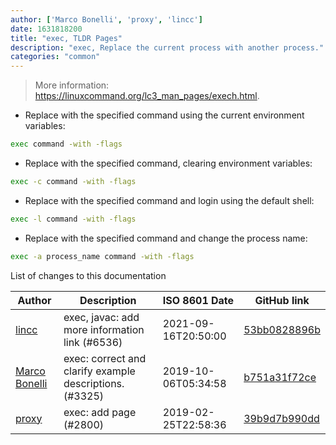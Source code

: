 ```yaml
---
author: ['Marco Bonelli', 'proxy', 'lincc']
date: 1631818200
title: "exec, TLDR Pages"
description: "exec, Replace the current process with another process."
categories: "common"
---
```

> More information: <https://linuxcommand.org/lc3_man_pages/exech.html>.

- Replace with the specified command using the current environment variables:

```bash
exec command -with -flags
```

- Replace with the specified command, clearing environment variables:

```bash
exec -c command -with -flags
```

- Replace with the specified command and login using the default shell:

```bash
exec -l command -with -flags
```

- Replace with the specified command and change the process name:

```bash
exec -a process_name command -with -flags
```
List of changes to this documentation


Author | Description | ISO 8601 Date | GitHub link
------|-----|-----|-----
[lincc](mailto:46962923+blueskyson@users.noreply.github.com) | exec, javac: add more information link (#6536) | 2021-09-16T20:50:00 | [53bb0828896b](https://github.com/tldr-pages/tldr/commit/53bb0828896bfcca7b5ce118fe241ef20c7a6fb0)
[Marco Bonelli](mailto:mebeim@users.noreply.github.com) | exec: correct and clarify example descriptions. (#3325) | 2019-10-06T05:34:58 | [b751a31f72ce](https://github.com/tldr-pages/tldr/commit/b751a31f72ce54b1b790d331294a10fccdb57bcd)
[proxy](mailto:42575435+imaiproxy@users.noreply.github.com) | exec: add page (#2800) | 2019-02-25T22:58:36 | [39b9d7b990dd](https://github.com/tldr-pages/tldr/commit/39b9d7b990dd651856a01f80a88b884007bfe4bb)

